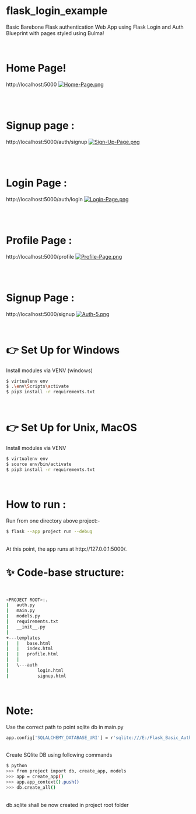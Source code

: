 # flask_login_example
Basic Barebone Flask authentication Web App using Flask Login and Auth Blueprint with pages styled using Bulma!

<br />

# Home Page!
http://localhost:5000
[![Home-Page.png](https://i.postimg.cc/hGwh03sh/Home-Page.png)](https://postimg.cc/KKPZGfdy)

<br />

<br />

# Signup page :
http://localhost:5000/auth/signup
[![Sign-Up-Page.png](https://i.postimg.cc/hP35ZJTx/Sign-Up-Page.png)](https://postimg.cc/JGZxGzT4)

<br />

<br />

# Login Page :
http://localhost:5000/auth/login
[![Login-Page.png](https://i.postimg.cc/RV8gQkxL/Login-Page.png)](https://postimg.cc/3dXj3bRk)

<br />

<br />

# Profile Page :
http://localhost:5000/profile
[![Profile-Page.png](https://i.postimg.cc/635VNcNQ/Profile-Page.png)](https://postimg.cc/DWH4rq0V)

<br />


<br />

# Signup Page :
http://localhost:5000/signup
[![Auth-5.png](https://i.postimg.cc/jdz4wDtF/Auth-5.png)](https://postimg.cc/XpYCt7Zf)

<br />


# 👉 Set Up for Windows
Install modules via VENV (windows)
```bash
$ virtualenv env
$ .\env\Scripts\activate
$ pip3 install -r requirements.txt
```
<br />

# 👉 Set Up for Unix, MacOS
Install modules via VENV
```bash
$ virtualenv env
$ source env/bin/activate
$ pip3 install -r requirements.txt
```

<br />

# How to run :
Run from one directory above project:-
```bash
$ flask --app project run --debug
```
<br />
At this point, the app runs at http://127.0.0.1:5000/.
<br />


# ✨ Code-base structure:
<br />

```bash
<PROJECT ROOT>:.
|   auth.py
|   main.py
|   models.py
|   requirements.txt
|   __init__.py
|   
+---templates
|   |   base.html
|   |   index.html
|   |   profile.html
|   |   
|   \---auth
|           login.html
|           signup.html
```
<br />

# Note:

Use the correct path to point sqlite db in main.py
```bash
app.config['SQLALCHEMY_DATABASE_URI'] = r'sqlite:///E:/Flask_Basic_Auth/SRC/db.sqlite'
``` 
<br />
Create SQlite DB using following commands

```bash
$ python
>>> from project import db, create_app, models
>>> app = create_app()
>>> app.app_context().push()
>>> db.create_all()
```
<br />
db.sqlite shall be now created in project root folder